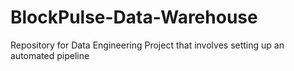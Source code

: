 # BlockPulse-Data-Warehouse
Repository for Data Engineering Project that involves setting up an automated pipeline

